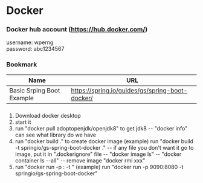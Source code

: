 # Docker

### Docker hub account (https://hub.docker.com/)
username: wperng   
password: abc1234567   

### Bookmark
Name | URL
--- | ---
Basic Srping Boot Example | https://spring.io/guides/gs/spring-boot-docker/

### 
1. Download docker desktop 
2. start it
3. run "docker pull adoptopenjdk/openjdk8" to get jdk8
   -- "docker info"  can see what library do we have
4. run "docker build ." to create docker image
   (example) run "docker build -t springio/gs-spring-boot-docker ."
   -- if any file you don't want it go to image, put it in ".dockerignore" file 
   -- "docker image ls"
   -- "docker container ls --all"
   -- remove image "docker rmi xxx"   
5. run "docker run -p <external port>:<internal port> -t <repository>" 
   (example) run "docker run -p 9090:8080 -t springio/gs-spring-boot-docker" 
   
